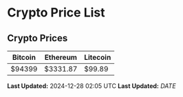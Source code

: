 # Crypto Price List

## Crypto Prices
| Bitcoin | Ethereum | Litecoin |
| ------- | -------- | -------- |
| $94399 | $3331.87 | $99.89 |
**Last Updated:** 2024-12-28 02:05 UTC
**Last Updated:** $DATE$
